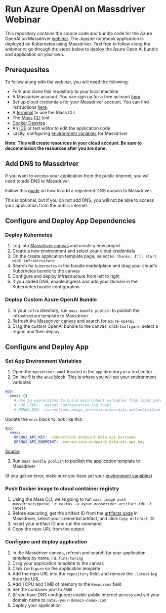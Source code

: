 # Run Azure OpenAI on Massdriver Webinar

This repository contains the source code and bundle code for the Azure OpenAI on Massdriver [webinar](https://www.massdriver.cloud/webinars). The Jupyter notebook application is deployed on Kubernetes using Massdriver. Feel free to follow along the webinar or go through the steps below to deploy the Azure Open AI bundle and application on your own.

## Prerequesites

To follow along with the webinar, you will need the following:

* Fork and clone this repository to your local machine
* A Massdriver account. You can sign up for a free account [here](https://app.massdriver.cloud/register).
* Set up cloud credentials for your Massdriver account. You can find instructions [here](https://app.massdriver.cloud/organization/credentials).
* A [terminal](https://docs.massdriver.cloud/getting-started/onboarding#install-terminal) to use the Mass CLI
* The [Mass CLI](https://docs.massdriver.cloud/cli/overview) tool
* [Docker Desktop](https://docs.massdriver.cloud/getting-started/onboarding#install-docker)
* An [IDE](https://docs.massdriver.cloud/getting-started/onboarding#install-ide) or text editor to edit the application code
* Lastly, configuring [environment variables](https://docs.massdriver.cloud/cli/overview###setup) for Massdriver

**Note: This will create resources in your cloud account. Be sure to decommission the resources after you are done.**

## Add DNS to Massdriver

If you want to access your application from the public internet, you will need to add DNS to Massdriver.

Follow this [guide](https://docs.massdriver.cloud/platform/dns-zones) on how to add a registered DNS domain to Massdriver.

This is optional, but if you do not add DNS, you will not be able to access your application from the public internet.

## Configure and Deploy App Dependencies

### Deploy Kubernetes

1. Log into [Massdriver canvas](https://app.massdriver.cloud/) and create a new project
2. Create a new environment and select your cloud credentials
3. On the create application template page, select `No thanks, I'll start with infrastructure`
4. Search for `kubernetes` in the bundle marketplace and drag your cloud's Kubernetes bundle to the canvas
5. Configure and deploy infrastructure from left to right
6. If you added DNS, enable ingress and add your domain in the Kubernetes bundle configuration

### Deploy Custom Azure OpenAI Bundle

1. In your `infra` directory, run `mass bundle publish` to publish the infrastructure template to Massdriver
2. Refresh the [Massdriver canvas](https://app.massdriver.cloud/) and search for `azure-openai`
3. Drag the custom OpenAI bundle to the canvas, click `Configure`, select a region and then deploy

## Configure and Deploy App

### Set App Environment Variables

1. Open the `massdriver.yaml` located in the `app` directory in a text editor
2. On line 9 is the `envs` block. This is where you will set your environment variables

```yaml
app:
  envs: {}
    # Use jq expressions to build environment variables from input params or connections
    # LOG_LEVEL: .params.configuration.log_level
    # MONGO_DSN: .connections.mongo_authentication.data.authentication.username + ":" + .connections.mongo_authentication.data.authentication.password + "@" + .connections.mongo_authentication.data.authentication.hostname + ":" + (.connections.mongo_authentication.data.authentication.port|tostring)
```

Update the `envs` block to look like this:

```yaml
app:
  envs:
    OPENAI_API_KEY: .connections.endpoint.data.api.hostname
    OPENAI_API_ENDPOINT: .connections.endpoint.data.etc.api_key
```

[Source](https://github.com/massdriver-cloud/artifact-definitions/blob/main/definitions/artifacts/api.json)

3. Run `mass bundle publish` to publish the application template to Massdriver

(If you get an error, make sure you have set your [environment variables](#prerequisites))

### Push Docker image to cloud container registry

1. Using the Mass CLI, we're going to run `mass image push massdriver/openai -r eastus -a <your-massdriver-artifact-id> -t latest`
2. Before executing, get the artifact ID from the [artifacts page](https://app.massdriver.cloud/artifacts) in Massdriver, select your credential artifact, and click `Copy Artifact ID`
3. Insert your artifact ID and run the command
4. Copy the repo URL from the output

### Configure and deploy application

1. In the Massdriver canvas, refresh and search for your application template by name, i.e. `fine-tuning`
2. Drag your application template to the canvas
3. Click `Configure` on the application template
4. Add the repo URL into the `repository` field, and remove the `:latest` tag from the URL
5. Add 1 CPU and 1 MB of memory to the `Resources` field
6. Set the container port to `8080`
7. (If you have DNS configured) enable public internet access and set your domain name to `data.<your-domain-name>.com`
8. Deploy your application